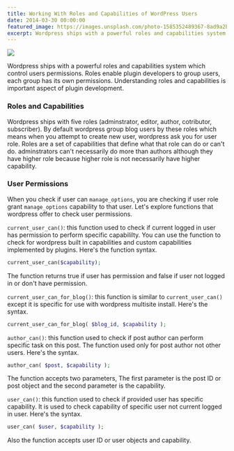 ```yaml
---
title: Working With Roles and Capabilities of WordPress Users
date: 2014-03-30 00:00:00
featured_image: https://images.unsplash.com/photo-1585352489367-8ad9a2b1adad?q=75&fm=jpg&w=1000&fit=max
excerpt: Wordpress ships with a powerful roles and capabilities system which control users permissions. Roles enable plugin developers to group users, each group has its own permissions. Understanding roles and capabilities is important aspect of plugin development.
---
```


![](https://images.unsplash.com/photo-1585352489367-8ad9a2b1adad?q=75&fm=jpg&w=1000&fit=max)

Wordpress ships with a powerful roles and capabilities system which control users permissions. Roles enable plugin developers to group users, each group has its own permissions. Understanding roles and capabilities is important aspect of plugin development.

### Roles and Capabilities

Wordpress ships with five roles (adminstrator, editor, author, cotributor, subscriber). By default wordpress group blog users by these roles which means when you attempt to create new user, wordpress ask you for user role. Roles are a set of capabilities that define what that role can do or can't do. adminstrators can't necessarily do more than authors although they have higher role because higher role is not necessarily have higher capability.

### User Permissions

When you check if user can `manage_options`, you are checking if user role grant `manage_options` capability to that user. Let's explore functions that wordpress offer to check user permissions.

`current_user_can()`: this function used to check if current logged in user has permission to perform specific capabililty. You can use the function to check for wordpress built in capabilities and custom capabilities implemented by plugins. Here's the function syntax.

```php
current_user_can($capability);
```

The function returns true if user has permission and false if user not logged in or don't have permission.

`current_user_can_for_blog()`: this function is similar to `current_user_can()` except it is specific for use with wordpress multisite install. Here's the syntax.

```php
current_user_can_for_blog( $blog_id, $capability );
```

`author_can()`: this function used to check if post author can perform specific task on this post. The function used only for post author not other users. Here's the syntax.

```php
author_can( $post, $capability );
```

The function accepts two parameters, The first parameter is the post ID or post object and the second parameter is the capability.

`user_can()`: this function used to check if provided user has specific capability. It is used to check capability of specific user not current logged in user. Here's the syntax.

```php
user_can( $user, $capability );
```

Also the function accepts user ID or user objects and capability.
